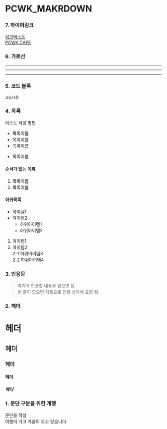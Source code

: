 # PCWK_MAKRDOWN
### 7. 하이퍼링크  
[링크텍스트](링크url "설명문구")  
[PCWK CAFE]()

### 6. 가로선  
---
***
---

### 5. 코드 블록  
``` 프로그래밍 언어  
코드내용
```

### 4. 목록  
리스트 작성 방법  
* 목록이름
* 목록이름  
* 목록이름  
- 목록이름  

#### 순서가 있는 목록  
1. 목록이름  
2. 목록이름  

#### 하위목록  
- 아이템1  
- 아이템2  
    - 하위아이템1  
    * 하위아이템2  

1. 아이템1  
2. 아이템2  
    2-1 하위아이템3  
    2-2 하위아이템4  

### 3. 인용문  
> 여기에 인용할 내용을 넣으면 됨.  
> 빈 줄이 없으면 자동으로 인용 상자에 포함 됨.  

### 2. 헤더  
# 헤더  
## 헤더  
### 헤더  
#### 헤더  
##### 헤더  

### 1. 문단 구분을 위한 개행  
문단을 작성  
여름이 가고 가을이 오고 있습니다.  




